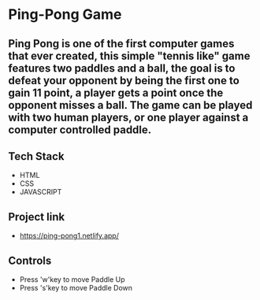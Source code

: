 # Ping-Pong Game
Ping Pong is one of the first computer games that ever created, this simple "tennis like" game features two paddles and a ball, the goal is to defeat your opponent by being the first one to gain 11 point, a player gets a point once the opponent misses a ball. The game can be played with two human players, or one player against a computer controlled paddle.
---
## Tech Stack
- HTML
- CSS
- JAVASCRIPT

## Project link
- <https://ping-pong1.netlify.app/>

## Controls
- Press 'w'key to move Paddle Up
- Press 's'key to move Paddle Down
